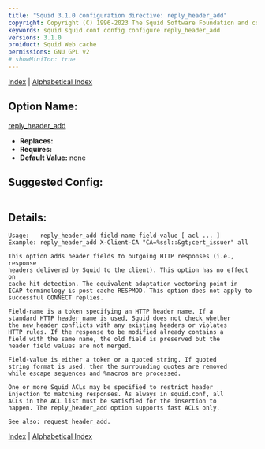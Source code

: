 ```yaml
---
title: "Squid 3.1.0 configuration directive: reply_header_add"
copyright: Copyright (C) 1996-2023 The Squid Software Foundation and contributors
keywords: squid squid.conf config configure reply_header_add
versions: 3.1.0
proiduct: Squid Web cache
permissions: GNU GPL v2
# showMiniToc: true
---
```

[Index](index#toc_reply_header_add) | [Alphabetical Index](index_all#toc_reply_header_add)

## Option Name:
[reply_header_add](#reply_header_add)
 * **Replaces:** 
 * **Requires:** 
 * **Default Value:** none


## Suggested Config:
```plaintext

```

## Details:

	Usage:   reply_header_add field-name field-value [ acl ... ]
	Example: reply_header_add X-Client-CA "CA=%ssl::&gt;cert_issuer" all

	This option adds header fields to outgoing HTTP responses (i.e., response
	headers delivered by Squid to the client). This option has no effect on
	cache hit detection. The equivalent adaptation vectoring point in
	ICAP terminology is post-cache RESPMOD. This option does not apply to
	successful CONNECT replies.

	Field-name is a token specifying an HTTP header name. If a
	standard HTTP header name is used, Squid does not check whether
	the new header conflicts with any existing headers or violates
	HTTP rules. If the response to be modified already contains a
	field with the same name, the old field is preserved but the
	header field values are not merged.

	Field-value is either a token or a quoted string. If quoted
	string format is used, then the surrounding quotes are removed
	while escape sequences and %macros are processed.

	One or more Squid ACLs may be specified to restrict header
	injection to matching responses. As always in squid.conf, all
	ACLs in the ACL list must be satisfied for the insertion to
	happen. The reply_header_add option supports fast ACLs only.

	See also: request_header_add.



[Index](index#toc_reply_header_add) | [Alphabetical Index](index_all#toc_reply_header_add)

